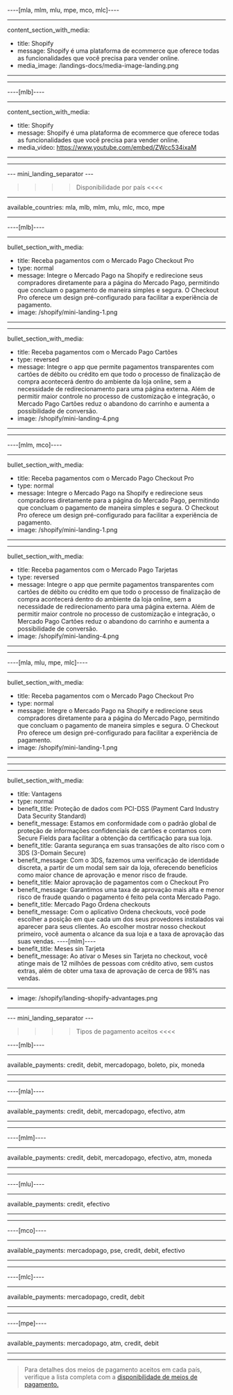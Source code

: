 ----[mla, mlm, mlu, mpe, mco, mlc]----

---
content_section_with_media: 
 - title: Shopify
 - message: Shopify é uma plataforma de ecommerce que oferece todas as funcionalidades que você precisa para vender online.
 - media_image: /landings-docs/media-image-landing.png
---

------------

----[mlb]----

---
content_section_with_media: 
 - title: Shopify
 - message: Shopify é uma plataforma de ecommerce que oferece todas as funcionalidades que você precisa para vender online.
 - media_video: https://www.youtube.com/embed/ZWcc534ixaM
---

------------

--- mini_landing_separator ---

>>>> Disponibilidade por país <<<<
---
available_countries: mla, mlb, mlm, mlu, mlc, mco, mpe

---

----[mlb]----

---
bullet_section_with_media: 
 - title: Receba pagamentos com o Mercado Pago Checkout Pro
 - type: normal
 - message: Integre o Mercado Pago na Shopify e redirecione seus compradores diretamente para a página do Mercado Pago, permitindo que concluam o pagamento de maneira simples e segura. O Checkout Pro oferece um design pré-configurado para facilitar a experiência de pagamento.
 - image: /shopify/mini-landing-1.png
---

---
bullet_section_with_media: 
 - title: Receba pagamentos com o Mercado Pago Cartões
 - type: reversed
 - message: Integre o app que permite pagamentos transparentes com cartões de débito ou crédito em que todo o processo de finalização de compra acontecerá dentro do ambiente da loja online, sem a necessidade de redirecionamento para uma página externa. Além de permitir maior controle no processo de customização e integração, o Mercado Pago Cartões reduz o abandono do carrinho e aumenta a possibilidade de conversão.
 - image: /shopify/mini-landing-4.png
---

------------
----[mlm, mco]----

---
bullet_section_with_media: 
 - title: Receba pagamentos com o Mercado Pago Checkout Pro
 - type: normal
 - message: Integre o Mercado Pago na Shopify e redirecione seus compradores diretamente para a página do Mercado Pago, permitindo que concluam o pagamento de maneira simples e segura. O Checkout Pro oferece um design pré-configurado para facilitar a experiência de pagamento.
 - image: /shopify/mini-landing-1.png
---

---
bullet_section_with_media: 
 - title: Receba pagamentos com o Mercado Pago Tarjetas
 - type: reversed
 - message: Integre o app que permite pagamentos transparentes com cartões de débito ou crédito em que todo o processo de finalização de compra acontecerá dentro do ambiente da loja online, sem a necessidade de redirecionamento para uma página externa. Além de permitir maior controle no processo de customização e integração, o Mercado Pago Cartões reduz o abandono do carrinho e aumenta a possibilidade de conversão.
 - image: /shopify/mini-landing-4.png
---

------------
----[mla, mlu, mpe, mlc]----

---
bullet_section_with_media: 
 - title: Receba pagamentos com o Mercado Pago Checkout Pro
 - type: normal
 - message: Integre o Mercado Pago na Shopify e redirecione seus compradores diretamente para a página do Mercado Pago, permitindo que concluam o pagamento de maneira simples e segura. O Checkout Pro oferece um design pré-configurado para facilitar a experiência de pagamento.
 - image: /shopify/mini-landing-1.png
---

------------

---
bullet_section_with_media: 
 - title: Vantagens
 - type: normal
 - benefit_title: Proteção de dados com PCI-DSS (Payment Card Industry Data Security Standard)
 - benefit_message: Estamos em conformidade com o padrão global de proteção de informações confidenciais de cartões e contamos com Secure Fields para facilitar a obtenção da certificação para sua loja.
 - benefit_title: Garanta segurança em suas transações de alto risco com o 3DS (3-Domain Secure)
 - benefit_message: Com o 3DS, fazemos uma verificação de identidade discreta, a partir de um modal sem sair da loja, oferecendo benefícios como maior chance de aprovação e menor risco de fraude.
 - benefit_title: Maior aprovação de pagamentos com o Checkout Pro
 - benefit_message: Garantimos uma taxa de aprovação mais alta e menor risco de fraude quando o pagamento é feito pela conta Mercado Pago.
 - benefit_title: Mercado Pago Ordena checkouts
 - benefit_message: Com o aplicativo Ordena checkouts, você pode escolher a posição em que cada um dos seus provedores instalados vai aparecer para seus clientes. Ao escolher mostrar nosso checkout primeiro, você aumenta o alcance da sua loja e a taxa de aprovação das suas vendas.
 ----[mlm]----
 - benefit_title: Meses sin Tarjeta
 - benefit_message: Ao ativar o Meses sin Tarjeta no checkout, você atinge mais de 12 milhões de pessoas com crédito ativo, sem custos extras, além de obter uma taxa de aprovação de cerca de 98% nas vendas.

 ------------
 - image: /shopify/landing-shopify-advantages.png
---

--- mini_landing_separator ---


>>>> Tipos de pagamento aceitos <<<<

----[mlb]----

---
available_payments: credit, debit, mercadopago, boleto, pix, moneda

---
------------

----[mla]---- 

---
available_payments: credit, debit, mercadopago, efectivo, atm

----
------------

----[mlm]---- 

---
available_payments: credit, debit, mercadopago, efectivo, atm, moneda

----
------------

----[mlu]---- 

---
available_payments: credit, efectivo

----
------------

----[mco]---- 

---
available_payments: mercadopago, pse, credit, debit, efectivo

----
------------

----[mlc]---- 

---
available_payments: mercadopago, credit, debit

----
------------

----[mpe]---- 

---
available_payments: mercadopago, atm, credit, debit

----
------------
> Para detalhes dos meios de pagamento aceitos em cada país, verifique a lista completa com a [disponibilidade de meios de pagamento.](/developers/pt/docs/sales-processing/payment-methods)